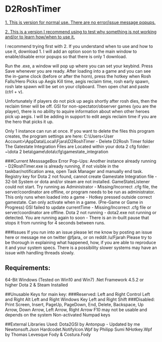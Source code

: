 # D2RoshTimer
[1. This is version for normal use. There are no error/issue message popups.](https://github.com/robuhde/D2RoshTimer/raw/master/Downloads/D2RoshTimer%20%20-%20ErrorSupressed.zip)

[2. This is a version I recommend using to test why something is not working and/or to learn how/when to use it.](https://github.com/robuhde/D2RoshTimer/raw/master/Downloads/D2RoshTimer%20-%20ContainsErrorPopups.zip)

I recommend trying first with 2. If you understand when to use and how to use it, download 1. I will add an option soon to the main window to enable/disable error popups so that there is only 1 download.

Run the .exe, a window will pop up where you can set your keybind. Press Save whenever you are ready. After loading into a game and you can see the in-game clock (before or after the horn), press the hotkey when Rosh Falls/Hero Picks up Aegis Kill time, aegis reclaim time, rosh early spawn, rosh late spawn will be set on your clipboard. Then open chat and paste (ctrl + v). 

Unfortunately if players do not pick up aegis shortly after rosh dies, then the reclaim timer will be off. GSI for non-spectator/observer games (you are the player), there is no ability to aquire information about when other heroes pick up aegis.
I will be adding in support to edit aegis reclaim time if you are the hero that picks it up.

Only 1 instance can run at once. 
If you want to delete the files this program creates, the program settings are here:
C:\Users\<User Account>\AppData\Local\Fjara\D2RoshTimer - Delete D2Rosh Timer folder
The Gatestate Integration Files are Located within your dota 2 cfg folder:
~\dota 2 beta\game\dota\cfg\gamestate_integration

###Current MesssageBox Error Pop-Ups:
Another instance already running - D2RoshTimer.exe is already running, if not visible in the taskbar/notification area, open Task Manager and manually end task.
Registry key for Dota 2 not found, cannot create Gamestate Integration file - 32-bit System or dota and/or steam are not installed.
GameStateListener could not start. Try running as Administrator - Missing/Incorrect .cfg file, the server/coordinator are offline, or program needs to be run as administrator.
This only runs when loaded into a game - Hotkey pressed outside correct gamestate. Can only activate when in a game. (Pre-Game or Game in Progress)
GSI failed to update currentTime - Missing/Incorrect .cfg file or server/coordinator are offline.
Dota 2 not running - dota2.exe not running or detected.
You are running again to soon - There is an in-built pause that stops it from running for 4 seconds between runs.

###Issues
If you run into an issue please let me know by posting an issue here or message me on twitter @fjara_ or on reddit /u/Fjarah
Please try to be thorough in explaining what happened, how, if you are able to reproduce it and your system specs. There is a possibility slower systems may have an issue with handling threads slowly. 

## Requirements:
64-Bit Windows (Tested on Win10 and Win7)
.Net Framework 4.5.2 or higher
Dota 2 & Steam Installed

##Unusable Keys for main key:
###Reserved:
Left and Right Control
Left and Right Alt
Left and Right Windows Key
Left and Right Shift
###Disabled:
Print Screen, Insert, PageUp, PageDown, End, Delete, Backspace, Up Arrow, Down Arrow, Left Arrow, Right Arrow
F10 may not be usable and depends on the system
Non-activated Numpad keys

##External Libraries Used:
Dota2GSI by Antonpup - Updated by me
Newtonsoft.Json
Hardcodet.NotifyIcon.Wpf by Philipp Sumi
NHotkey.Wpf by Thomas Levesque
Fody & Costura.Fody
